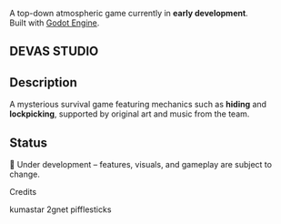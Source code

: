 
A top-down atmospheric game currently in **early development**.  
Built with [Godot Engine](https://godotengine.org/).  

## DEVAS STUDIO

## Description
A mysterious survival game featuring mechanics such as **hiding** and **lockpicking**, supported by original art and music from the team.  

## Status
🚧 Under development – features, visuals, and gameplay are subject to change.  

Credits

kumastar
2gnet
pifflesticks
